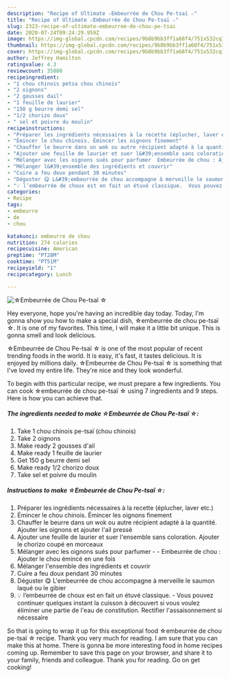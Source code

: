 ```yaml
---
description: "Recipe of Ultimate ☆Embeurrée de Chou Pe-tsaï ☆"
title: "Recipe of Ultimate ☆Embeurrée de Chou Pe-tsaï ☆"
slug: 2323-recipe-of-ultimate-embeurree-de-chou-pe-tsai
date: 2020-07-24T09:24:29.959Z
image: https://img-global.cpcdn.com/recipes/9b8b9bb3ff1a68f4/751x532cq70/☆embeurree-de-chou-pe-tsai-☆-photo-principale-de-la-recette.jpg
thumbnail: https://img-global.cpcdn.com/recipes/9b8b9bb3ff1a68f4/751x532cq70/☆embeurree-de-chou-pe-tsai-☆-photo-principale-de-la-recette.jpg
cover: https://img-global.cpcdn.com/recipes/9b8b9bb3ff1a68f4/751x532cq70/☆embeurree-de-chou-pe-tsai-☆-photo-principale-de-la-recette.jpg
author: Jeffrey Hamilton
ratingvalue: 4.3
reviewcount: 35880
recipeingredient:
- "1 chou chinois petsa chou chinois"
- "2 oignons"
- "2 gousses dail"
- "1 feuille de laurier"
- "150 g beurre demi sel"
- "1/2 chorizo doux"
- " sel et poivre du moulin"
recipeinstructions:
- "Préparer les ingrédients nécessaires à la recette (éplucher, laver etc.)"
- "Émincer le chou chinois. Émincer les oignons finement"
- "Chauffer le beurre dans un wok ou autre récipient adapté à la quantité. Ajouter les oignons et ajouter l&#39;ail pressé"
- "Ajouter une feuille de laurier et suer l&#39;ensemble sans coloration. Ajouter le chorizo coupé en morceaux"
- "Mélanger avec les oignons sués pour parfumer  Embeurrée de chou : Ajouter le chou émincé en une fois"
- "Mélanger l&#39;ensemble des ingrédients et couvrir"
- "Cuire a feu doux pendant 30 minutes"
- "Déguster 😋 L&#39;embeurrée de chou accompagne à merveille le saumon laqué ou le gibier"
- "💡 l’embeurrée de choux est en fait un étuvé classique.  Vous pouvez continuer quelques instant la cuisson à découvert si vous voulez éliminer une partie de l&#39;eau de constitution. Rectifier l&#39;assaisonnement si nécessaire"
categories:
- Recipe
tags:
- embeurre
- de
- chou

katakunci: embeurre de chou 
nutrition: 274 calories
recipecuisine: American
preptime: "PT28M"
cooktime: "PT51M"
recipeyield: "1"
recipecategory: Lunch

---
```



![☆Embeurrée de Chou Pe-tsaï ☆](https://img-global.cpcdn.com/recipes/9b8b9bb3ff1a68f4/751x532cq70/☆embeurree-de-chou-pe-tsai-☆-photo-principale-de-la-recette.jpg)

Hey everyone, hope you're having an incredible day today. Today, I'm gonna show you how to make a special dish, ☆embeurrée de chou pe-tsaï ☆. It is one of my favorites. This time, I will make it a little bit unique. This is gonna smell and look delicious.



☆Embeurrée de Chou Pe-tsaï ☆ is one of the most popular of recent trending foods in the world. It is easy, it's fast, it tastes delicious. It is enjoyed by millions daily. ☆Embeurrée de Chou Pe-tsaï ☆ is something that I've loved my entire life. They're nice and they look wonderful.


To begin with this particular recipe, we must prepare a few ingredients. You can cook ☆embeurrée de chou pe-tsaï ☆ using 7 ingredients and 9 steps. Here is how you can achieve that.

<!--inarticleads1-->

##### The ingredients needed to make ☆Embeurrée de Chou Pe-tsaï ☆:

1. Take 1 chou chinois pe-tsaï (chou chinois)
1. Take 2 oignons
1. Make ready 2 gousses d&#39;ail
1. Make ready 1 feuille de laurier
1. Get 150 g beurre demi sel
1. Make ready 1/2 chorizo doux
1. Take  sel et poivre du moulin




<!--inarticleads2-->

##### Instructions to make ☆Embeurrée de Chou Pe-tsaï ☆:

1. Préparer les ingrédients nécessaires à la recette (éplucher, laver etc.)
1. Émincer le chou chinois. Émincer les oignons finement
1. Chauffer le beurre dans un wok ou autre récipient adapté à la quantité. Ajouter les oignons et ajouter l&#39;ail pressé
1. Ajouter une feuille de laurier et suer l&#39;ensemble sans coloration. Ajouter le chorizo coupé en morceaux
1. Mélanger avec les oignons sués pour parfumer -  - Embeurrée de chou : Ajouter le chou émincé en une fois
1. Mélanger l&#39;ensemble des ingrédients et couvrir
1. Cuire a feu doux pendant 30 minutes
1. Déguster 😋 L&#39;embeurrée de chou accompagne à merveille le saumon laqué ou le gibier
1. 💡 l’embeurrée de choux est en fait un étuvé classique.  - Vous pouvez continuer quelques instant la cuisson à découvert si vous voulez éliminer une partie de l&#39;eau de constitution. Rectifier l&#39;assaisonnement si nécessaire




So that is going to wrap it up for this exceptional food ☆embeurrée de chou pe-tsaï ☆ recipe. Thank you very much for reading. I am sure that you can make this at home. There is gonna be more interesting food in home recipes coming up. Remember to save this page on your browser, and share it to your family, friends and colleague. Thank you for reading. Go on get cooking!
